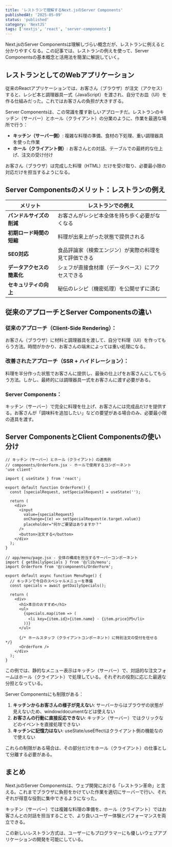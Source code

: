 ```yaml
---
title: 'レストランで理解するNext.jsのServer Components'
publishedAt: '2025-05-09'
status: 'published'
category: 'NextJS'
tags: ['nextjs', 'react', 'server-components']
---
```


Next.jsのServer Componentsは理解しづらい概念だが、レストランに例えると分かりやすくなる。この記事では、レストランの例えを使って、Server Componentsの基本概念と活用法を簡潔に解説していく。

## レストランとしてのWebアプリケーション

従来のReactアプリケーションでは、お客さん（ブラウザ）が注文（アクセス）すると、レシピ本と調理器具一式（JavaScript）を渡され、自分でお皿（UI）を作る仕組みだった。これではお客さんの負担が大きすぎる。

Server Componentsは、この常識を覆す新しいアプローチだ。レストランのキッチン（サーバー）とホール（クライアント）の分業のように、作業を最適な場所で行う：

- **キッチン（サーバー側）**: 複雑な料理の準備、食材の下処理、重い調理器具を使った作業
- **ホール（クライアント側）**: お客さんとの対話、テーブルでの最終的な仕上げ、注文の受け付け

お客さん（ブラウザ）は完成した料理（HTML）だけを受け取り、必要最小限の対応だけを担当するようになる。

## Server Componentsのメリット：レストランの例え

| メリット | レストランでの例え |
| --- | --- |
| **バンドルサイズの削減** | お客さんがレシピ本全体を持ち歩く必要がなくなる |
| **初期ロード時間の短縮** | 料理が出来上がった状態で提供される |
| **SEO対応** | 食品評論家（検索エンジン）が実際の料理を見て評価できる |
| **データアクセスの簡素化** | シェフが直接食材庫（データベース）にアクセスできる |
| **セキュリティの向上** | 秘伝のレシピ（機密処理）を公開せずに済む |

## 従来のアプローチとServer Componentsの違い

### 従来のアプローチ（Client-Side Rendering）：
お客さん（ブラウザ）に材料と調理器具を渡して、自分で料理（UI）を作ってもらう方法。時間がかかり、お客さんの端末によっては重い処理になる。

### 改善されたアプローチ（SSR + ハイドレーション）：
料理を半分作った状態でお客さんに提供し、最後の仕上げをお客さんにしてもらう方法。しかし、最終的には調理器具一式をお客さんに渡す必要がある。

### Server Components：
キッチン（サーバー）で完全に料理を仕上げ、お客さんには完成品だけを提供する。お客さんが「調味料を追加したい」などの要望がある場合のみ、必要最小限の道具を渡す。

## Server ComponentsとClient Componentsの使い分け

```tsx
// キッチン（サーバー）とホール（クライアント）の連携例
// components/OrderForm.jsx - ホールで使用するコンポーネント
'use client'

import { useState } from 'react';

export default function OrderForm() {
  const [specialRequest, setSpecialRequest] = useState('');

  return (
    <div>
      <input 
        value={specialRequest}
        onChange={(e) => setSpecialRequest(e.target.value)}
        placeholder="何かご要望はありますか？"
      />
      <button>注文する</button>
    </div>
  );
}
```

```tsx
// app/menu/page.jsx - 全体の構成を担当するサーバーコンポーネント
import { getDailySpecials } from '@/lib/menu';
import OrderForm from '@/components/OrderForm';

export default async function MenuPage() {
  // キッチンで今日のスペシャルメニューを準備
  const specials = await getDailySpecials();
  
  return (
    <div>
      <h1>本日のおすすめ</h1>
      <ul>
        {specials.map(item => (
          <li key={item.id}>{item.name} - {item.price}円</li>
        ))}
      </ul>
      
      {/* ホールスタッフ（クライアントコンポーネント）に特別注文の受付を任せる */}
      <OrderForm />
    </div>
  );
}
```

この例では、静的なメニュー表示はキッチン（サーバー）で、対話的な注文フォームはホール（クライアント）で処理している。それぞれの役割に応じた最適な分担となっている。

Server Componentsにも制限がある：

1. **キッチンからお客さんの様子が見えない**: サーバーからはブラウザの状態が見えないため、window/documentなどは使えない
2. **お客さんの行動に直接反応できない**: キッチン（サーバー）ではクリックなどのイベントを直接処理できない
3. **キッチンに記憶力はない**: useState/useEffectはクライアント側の機能なので使えない

これらの制限がある場合は、その部分だけをホール（クライアント）の仕事として分離する必要がある。

## まとめ

Next.jsのServer Componentsは、ウェブ開発における「レストラン革命」と言える。これまでブラウザに負担をかけていた作業を適切にサーバーで行い、それぞれが得意な役割に集中できるようになった。

キッチン（サーバー）では複雑な料理の準備を、ホール（クライアント）ではお客さんとの対話を担当することで、より良いユーザー体験とパフォーマンスを両立できる。

この新しいレストラン方式は、ユーザーにもプログラマーにも優しいウェブアプリケーションの開発を可能にしている。 